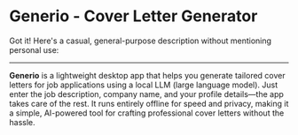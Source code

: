 # Generio - Cover Letter Generator

Got it! Here's a casual, general-purpose description without mentioning personal use:

---

**Generio** is a lightweight desktop app that helps you generate tailored cover letters for job applications using a local LLM (large language model). Just enter the job description, company name, and your profile details—the app takes care of the rest. It runs entirely offline for speed and privacy, making it a simple, AI-powered tool for crafting professional cover letters without the hassle.


